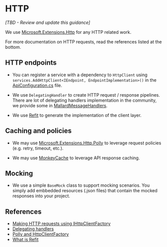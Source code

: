 ﻿# HTTP
_[TBD - Review and update this guidance]_

We use [Microsoft.Extensions.Http](https://www.nuget.org/packages/Microsoft.Extensions.Http) for any HTTP related work.

For more documentation on HTTP requests, read the references listed at the bottom.

## HTTP endpoints

- You can register a service with a dependency to `HttpClient` using `services.AddHttpClient<IEndpoint, EndpointImplementation>()` in the [ApiConfiguration.cs](../src/app/ApplicationTemplate.Shared/Configuration/ApiConfiguration.cs) file.

- We use `DelegatingHandler` to create HTTP request / response pipelines. There are lot of delegating handlers implementation in the community, we provide some in [MallardMessageHandlers](https://github.com/nventive/MallardMessageHandlers).

- We use [Refit](https://www.nuget.org/packages/Refit/) to generate the implementation of the client layer.

## Caching and policies

- We may use [Microsoft.Extensions.Http.Polly](https://www.nuget.org/packages/Microsoft.Extensions.Http.Polly/) to leverage request policies (e.g. retry, timeout, etc.).

- We may use [MonkeyCache](https://github.com/jamesmontemagno/monkey-cache) to leverage API response caching.

## Mocking

- We use a simple `BaseMock` class to support mocking scenarios. You simply add embbedded resources (.json files) that contain the mocked responses into your project.

## References
- [Making HTTP requests using IHttpClientFactory](https://docs.microsoft.com/en-us/aspnet/core/fundamentals/http-requests?view=aspnetcore-3.0)
- [Delegating handlers](https://docs.microsoft.com/en-us/aspnet/web-api/overview/advanced/http-message-handlers)
- [Polly and HttpClientFactory](https://github.com/App-vNext/Polly/wiki/Polly-and-HttpClientFactory)
- [What is Refit](https://github.com/reactiveui/refit)
